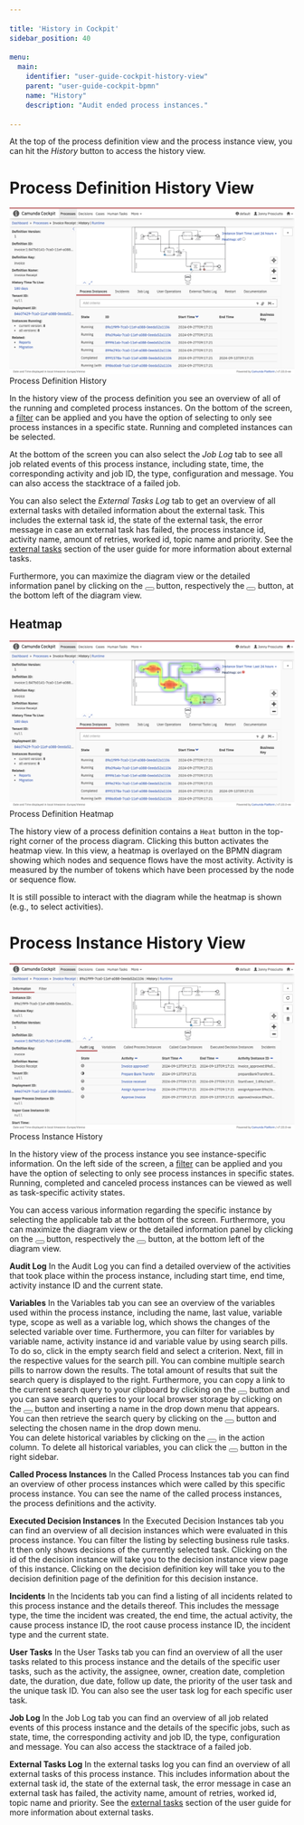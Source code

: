 ```yaml
---

title: 'History in Cockpit'
sidebar_position: 40

menu:
  main:
    identifier: "user-guide-cockpit-history-view"
    parent: "user-guide-cockpit-bpmn"
    name: "History"
    description: "Audit ended process instances."

---
```



At the top of the process definition view and the process instance view, you can hit the _History_ button to access the history view.


# Process Definition History View

![Example img](./../img/cockpit-history-view-process-definition-history.png)Process Definition History

In the history view of the process definition you see an overview of all of the running and completed process instances. On the bottom of the screen, a [filter][process-definition-view-filter] can be applied and you have the option of selecting to only see process instances in a specific state. Running and completed instances can be selected.

At the bottom of the screen you can also select the _Job Log_ tab to see all job related events of this process instance, including state, time, the corresponding activity and job ID, the type, configuration and message. You can also access the stacktrace of a failed job.

You can also select the _External Tasks Log_ tab to get an overview of all external tasks with detailed information about the external task. This includes the external task id, the state of the external task, the error message in case an external task has failed, the process instance id, activity name, amount of retries, worked id, topic name and priority. See the [external tasks](../user-guide/process-engine/external-tasks.md) section of the user guide for more information about external tasks.

Furthermore, you can maximize the diagram view or the detailed information panel by clicking on the <button class="btn btn-xs"><i class="glyphicon glyphicon-resize-full"></i></button> button, respectively the <button class="btn btn-xs"><i class="glyphicon glyphicon-menu-up"></i></button> button, at the bottom left of the diagram view.

## Heatmap

![Example img](./../img/cockpit-heatmap.png)Process Definition Heatmap

The history view of a process definition contains a `Heat` button in the top-right corner of the process diagram. Clicking this button activates the heatmap view. In this view, a heatmap is overlayed on the BPMN diagram showing which nodes and sequence flows have the most activity. Activity is measured by the number of tokens which have been processed by the node or sequence flow.

It is still possible to interact with the diagram while the heatmap is shown (e.g., to select activities).


# Process Instance History View

![Example img](./../img/cockpit-history-view-process-instance-history.png)Process Instance History

In the history view of the process instance you see instance-specific information. On the left side of the screen, a [filter][process-definition-view-filter] can be applied and you have the option of selecting to only see process instances in specific states. Running, completed and canceled process instances can be viewed as well as task-specific activity states.

You can access various information regarding the specific instance by selecting the applicable tab at the bottom of the screen. Furthermore, you can maximize the diagram view or the detailed information panel by clicking on the <button class="btn btn-xs"><i class="glyphicon glyphicon-resize-full"></i></button> button, respectively the <button class="btn btn-xs"><i class="glyphicon glyphicon-menu-up"></i></button> button, at the bottom left of the diagram view.

**Audit Log**
In the Audit Log you can find a detailed overview of the activities that took place within the process instance, including start time, end time, activity instance ID and the current state.

**Variables**
In the Variables tab you can see an overview of the variables used within the process instance, including the name, last value, variable type, scope as well as a variable log, which shows the changes of the selected variable over time. Furthermore, you can filter for variables by variable name, activity instance id and variable value by using search pills. To do so, click in the empty search field and select a criterion. Next, fill in the respective values for the search pill. You can combine multiple search pills to narrow down the results. The total amount of results that suit the search query is displayed to the right. Furthermore, you can copy a link to the current search query to your clipboard by clicking on the <button class="btn btn-xs"><i class="glyphicon glyphicon-link"></i></button> button and you can save search queries to your local browser storage by clicking on the <button class="btn btn-xs"><i class="glyphicon glyphicon-floppy-disk"></i></button> button and inserting a name in the drop down menu that appears. You can then retrieve the search query by clicking on the <button class="btn btn-xs"><i class="glyphicon glyphicon-floppy-disk"></i></button> button and selecting the chosen name in the drop down menu.  
You can delete historical variables by clicking on the <button class="btn btn-xs"><i class="glyphicon glyphicon-trash"></i></button> in the action column. To delete all historical variables, you can click the <button class="btn btn-xs"><i class="glyphicon glyphicon-trash"></i></button> button in the right sidebar. 

**Called Process Instances**
In the Called Process Instances tab you can find an overview of other process instances which were called by this specific process instance. You can see the name of the called process instances, the process definitions and the activity.

**Executed Decision Instances**
In the Executed Decision Instances tab you can find an overview of all decision instances which were evaluated in this process instance. You can filter the listing by selecting business rule tasks. It then only shows decisions of the currently selected task. Clicking on the id of the decision instance will take you to the decision instance view page of this instance. Clicking on the decision definition key will take you to the decision definition page of the definition for this decision instance.

**Incidents**
In the Incidents tab you can find a listing of all incidents related to this process instance and the details thereof. This includes the message type, the time the incident was created, the end time, the actual activity, the cause process instance ID, the root cause process instance ID, the incident type and the current state.

**User Tasks**
In the User Tasks tab you can find an overview of all the user tasks related to this process instance and the details of the specific user tasks, such as the activity, the assignee, owner, creation date, completion date, the duration, due date, follow up date, the priority of the user task and the unique task ID. You can also see the user task log for each specific user task.

**Job Log**
In the Job Log tab you can find an overview of all job related events of this process instance and the details of the specific jobs, such as state, time, the corresponding activity and job ID, the type, configuration and message. You can also access the stacktrace of a failed job.

**External Tasks Log**
In the external tasks log you can find an overview of all external tasks of this process instance. This includes information about the external task id, the state of the external task, the error message in case an external task has failed, the activity name, amount of retries, worked id, topic name and priority. See the [external tasks](../user-guide/process-engine/external-tasks.md) section of the user guide for more information about external tasks.

[process-definition-view-filter]: ../webapps/cockpit/bpmn/process-definition-view.md#filter
